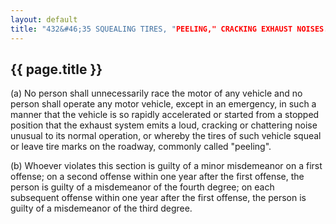 ---
layout: default 
title: "432&#46;35 SQUEALING TIRES, "PEELING," CRACKING EXHAUST NOISES."---

{{ page.title }}
----------------

​(a) No person shall unnecessarily race the motor of any vehicle and no
person shall operate any motor vehicle, except in an emergency, in such
a manner that the vehicle is so rapidly accelerated or started from a
stopped position that the exhaust system emits a loud, cracking or
chattering noise unusual to its normal operation, or whereby the tires
of such vehicle squeal or leave tire marks on the roadway, commonly
called "peeling".

​(b) Whoever violates this section is guilty of a minor misdemeanor on a
first offense; on a second offense within one year after the first
offense, the person is guilty of a misdemeanor of the fourth degree; on
each subsequent offense within one year after the first offense, the
person is guilty of a misdemeanor of the third degree.
